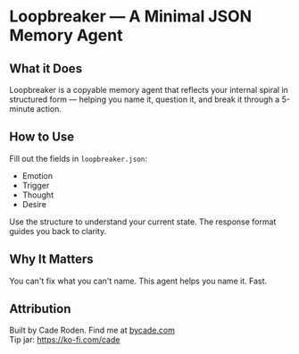 # Loopbreaker — A Minimal JSON Memory Agent

## What it Does
Loopbreaker is a copyable memory agent that reflects your internal spiral in structured form — helping you name it, question it, and break it through a 5-minute action.

## How to Use
Fill out the fields in `loopbreaker.json`:
- Emotion
- Trigger
- Thought
- Desire

Use the structure to understand your current state.
The response format guides you back to clarity.

## Why It Matters
You can't fix what you can't name.
This agent helps you name it. Fast.

## Attribution
Built by Cade Roden. Find me at [bycade.com](https://bycade.com)  
Tip jar: https://ko-fi.com/cade
